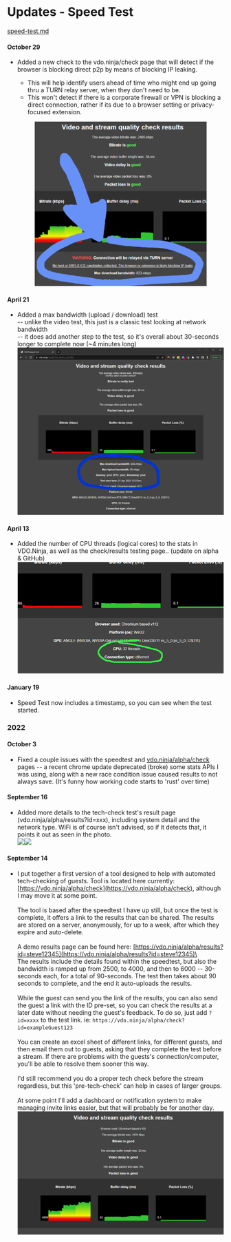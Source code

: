 # Updates - Speed Test

[speed-test.md](../steves-helper-apps/speed-test.md "mention")

#### October 29

*   Added a new check to the vdo.ninja/check page that will detect if the browser is blocking direct p2p by means of blocking IP leaking.

    * This will help identify users ahead of time who might end up going thru a TURN relay server, when they don't need to be.
    * This won't detect if there is a corporate firewall or VPN is blocking a direct connection, rather if its due to a browser setting or privacy-focused extension.

    <figure><img src="../.gitbook/assets/image (3) (1) (1).png" alt=""><figcaption></figcaption></figure>

#### April 21

* Added a max bandwidth (upload / download) test\
  \-- unlike the video test, this just is a classic test looking at network bandwidth\
  \-- it does add another step to the test, so it's overall about 30-seconds longer to complete now (\~4 minutes long)\
  ![](<../.gitbook/assets/image (17).png>)

#### April 13

* Added the number of CPU threads (logical cores) to the stats in VDO.Ninja, as well as the check/results testing page.. (update on alpha & GitHub)\
  ![](<../.gitbook/assets/image (13) (5).png>)

#### January 19

* Speed Test now includes a timestamp, so you can see when the test started.

### 2022

#### October 3

* Fixed a couple issues with the speedtest and [vdo.ninja/alpha/check](https://vdo.ninja/alpha/check) pages -- a recent chrome update deprecated (broke) some stats APIs I was using, along with a new race condition issue caused results to not always save. (It's funny how working code starts to 'rust' over time)

#### September 16

* Added more details to the tech-check test's result page (vdo.ninja/alpha/results?id=xxx), including system detail and the network type. WiFi is of course isn't advised, so if it detects that, it points it out as seen in the photo.\
  ![](<../.gitbook/assets/image (15) (2) (1).png>)![](<../.gitbook/assets/image (17) (2).png>)

#### September 14

* I put together a first version of a tool designed to help with automated tech-checking of guests. Tool is located here currently: [https://vdo.ninja/alpha/check](https://vdo.ninja/alpha/check), although I may move it at some point.\
  \
  The tool is based after the speedtest I have up still, but once the test is complete, it offers a link to the results that can be shared. The results are stored on a server, anonymously, for up to a week, after which they expire and auto-delete.\
  \
  A demo results page can be found here: [https://vdo.ninja/alpha/results?id=steve12345](https://vdo.ninja/alpha/results?id=steve12345)\
  \
  The results include the details found within the speedtest, but also the bandwidth is ramped up from 2500, to 4000, and then to 6000 -- 30-seconds each, for a total of 90-seconds. The test then takes about 90 seconds to complete, and the end it auto-uploads the results.\
  \
  While the guest can send you the link of the results, you can also send the guest a link with the ID pre-set, so you can check the results at a later date without needing the guest's feedback. To do so, just add `?id=xxxx` to the test link. ie: `https://vdo.ninja/alpha/check?id=exampleGuest123`\
  \
  You can create an excel sheet of different links, for different guests, and then email them out to guests, asking that they complete the test before a stream. If there are problems with the guests's connection/computer, you'll be able to resolve them sooner this way.\
  \
  I'd still recommend you do a proper tech check before the stream regardless, but this 'pre-tech-check' can help in cases of larger groups.\
  \
  At some point I'll add a dashboard or notification system to make managing invite links easier, but that will probably be for another day.\
  ![](<../.gitbook/assets/image (1) (2) (6) (1).png>)
